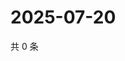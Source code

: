 # 2025-07-20

共 0 条

<!-- BEGIN ZHIHUVIDEO -->
<!-- 最后更新时间 Sun Jul 20 2025 16:14:46 GMT+0800 (China Standard Time) -->

<!-- END ZHIHUVIDEO -->

